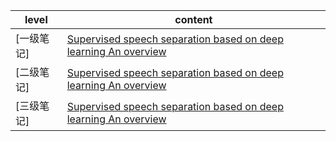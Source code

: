 
| level | content |
| ------ | ------ |
|[一级笔记]|[Supervised speech separation based on deep learning An overview](https://github.com/ffxz/PaperNotes/blob/master/level_1/Supervised_speech_separation_based_on_deep_learning_An_overview.md)|
|[二级笔记]|[Supervised speech separation based on deep learning An overview](https://github.com/ffxz/PaperNotes/blob/master/level_2/Supervised_speech_separation_based_on_deep_learning_An_overview.md)|
|[三级笔记]|[Supervised speech separation based on deep learning An overview](https://github.com/ffxz/PaperNotes/blob/master/level_3/Supervised_speech_separation_based_on_deep_learning_An_overview.md)|